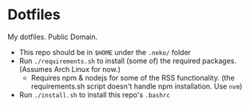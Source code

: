 # Dotfiles

My dotfiles. Public Domain.

- This repo should be in `$HOME` under the `.neko/` folder
- Run `./requirements.sh` to install (some of) the required packages. (Assumes Arch Linux for now.)
	- Requires npm & nodejs for some of the RSS functionality. (the requirements.sh script doesn't handle npm installation. Use `nvm`)
- Run `./install.sh` to install this repo's `.bashrc`

